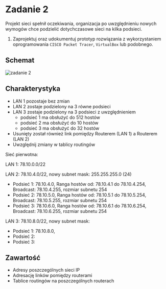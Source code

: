 # Zadanie 2

Projekt sieci spełnił oczekiwania, organizacja po uwzględnieniu nowych wymogów chce podzielić dotychczasowe sieci na kilka podsieci.

1. Zaprojektuj oraz udokumentuj prototyp rozwiązania z wykorzystaniem oprogramowania ``CISCO Packet Tracer``, ``VirtualBox`` lub podobnego. 

## Schemat

![zadanie 2](stage-02.svg)

## Charakterystyka
  * LAN 1 pozostaje bez zmian
  * LAN 2 zostaje podzielony na 3 równe podsieci
  * LAN 3 zostaje podzielony na 3 podsieci z uwzględnieniem
    * podsieć 1 ma obsłużyć do 512 hostów
    * podsieć 2 ma obsłużyć do 10 hostów
    * podsieć 3 ma obsłużyć do 32 hostów
  * Usunięty został również link pomiędzy Routerem (LAN 1) a Routerem (LAN 2)
  * Uwzględnij zmiany w tablicy routingów

Sieć pierwotna: 

LAN 1: 78.10.0.0/22

LAN 2: 78.10.4.0/22, nowy subnet mask: 255.255.255.0 (24)
* Podsieć 1: 78.10.4.0, Ranga hostów od: 78.10.4.1 do 78.10.4.254, Broadcast: 78.10.4.255, rozmiar subnetu 254
* Podsieć 2: 78.10.5.0, Ranga hostów od: 78.10.5.1 do 78.10.5.254, Broadcast: 78.10.5.255, rozmiar subnetu 254
* Podsieć 3: 78.10.6.0, Ranga hostów od: 78.10.6.1 do 78.10.6.254, Broadcast: 78.10.6.255, rozmiar subnetu 254

LAN 3: 78.10.8.0/22, nowy subnet mask: 
* Podsieć 1: 78.10.8.0, 
* Podsieć 2: 
* Podsieć 3: 


## Zawartość

 * Adresy poszczególnych sieci IP
 * Adresację linków pomiędzy routerami
 * Tablice routingów na poszczególnych routerach
 
